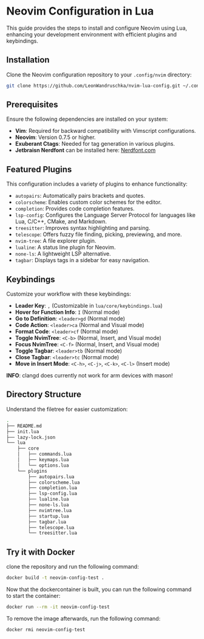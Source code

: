# Neovim Configuration in Lua

This guide provides the steps to install and configure Neovim using Lua, enhancing your development environment with efficient plugins and keybindings.

## Installation

Clone the Neovim configuration repository to your `.config/nvim` directory:

```bash
git clone https://github.com/LeonWandruschka/nvim-lua-config.git ~/.config/nvim
```

## Prerequisites

Ensure the following dependencies are installed on your system:

- **Vim**: Required for backward compatibility with Vimscript configurations.
- **Neovim**: Version 0.7.5 or higher.
- **Exuberant Ctags**: Needed for tag generation in various plugins.
- **Jetbraisn Nerdfont** can be installed here: [Nerdfont.com](https://www.nerdfonts.com/font-downloads)

## Featured Plugins

This configuration includes a variety of plugins to enhance functionality:

- `autopairs`: Automatically pairs brackets and quotes.
- `colorscheme`: Enables custom color schemes for the editor.
- `completion`: Provides code completion features.
- `lsp-config`: Configures the Language Server Protocol for languages like Lua, C/C++, CMake, and Markdown.
- `treesitter`: Improves syntax highlighting and parsing.
- `telescope`: Offers fuzzy file finding, picking, previewing, and more.
- `nvim-tree`: A file explorer plugin.
- `lualine`: A status line plugin for Neovim.
- `none-ls`: A lightweight LSP alternative.
- `tagbar`: Displays tags in a sidebar for easy navigation.

## Keybindings

Customize your workflow with these keybindings:

- **Leader Key**: `,` (Customizable in `lua/core/keybindings.lua`)
- **Hover for Function Info**: `I` (Normal mode)
- **Go to Definition**: `<leader>gd` (Normal mode)
- **Code Action**: `<leader>ca` (Normal and Visual mode)
- **Format Code**: `<leader>cf` (Normal mode)
- **Toggle NvimTree**: `<C-b>` (Normal, Insert, and Visual mode)
- **Focus NvimTree**: `<C-f>` (Normal, Insert, and Visual mode)
- **Toggle Tagbar**: `<leader>tb` (Normal mode)
- **Close Tagbar**: `<leader>tc` (Normal mode)
- **Move in Insert Mode**: `<C-h>`, `<C-j>`, `<C-k>`, `<C-l>` (Insert mode)

**INFO**: clangd does currently not work for arm devices with mason!

## Directory Structure

Understand the filetree for easier customization:

```zsh
.
├── README.md
├── init.lua
├── lazy-lock.json
└── lua
    ├── core
    │   ├── commands.lua
    │   ├── keymaps.lua
    │   └── options.lua
    └── plugins
        ├── autopairs.lua
        ├── colorscheme.lua
        ├── completion.lua
        ├── lsp-config.lua
        ├── lualine.lua
        ├── none-ls.lua
        ├── nvimtree.lua
        ├── startup.lua
        ├── tagbar.lua
        ├── telescope.lua
        └── treesitter.lua
```

## Try it with Docker

clone the repository and run the following command:

```zsh
docker build -t neovim-config-test .
```

Now that the dockercontainer is built, you can run the following command to start the container:

```zsh
docker run --rm -it neovim-config-test
```

To remove the image afterwards, run the following command:

```zsh
docker rmi neovim-config-test
```

